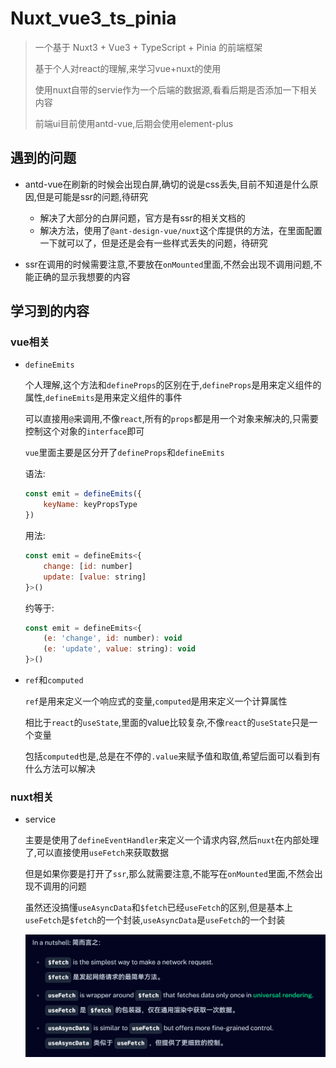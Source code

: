 # Nuxt_vue3_ts_pinia

> 一个基于 Nuxt3 + Vue3 + TypeScript + Pinia 的前端框架
>
> 基于个人对react的理解,来学习vue+nuxt的使用
>
> 使用nuxt自带的servie作为一个后端的数据源,看看后期是否添加一下相关内容
>
> 前端ui目前使用antd-vue,后期会使用element-plus
>

## 遇到的问题

- antd-vue在刷新的时候会出现白屏,确切的说是css丢失,目前不知道是什么原因,但是可能是ssr的问题,待研究

  - 解决了大部分的白屏问题，官方是有ssr的相关文档的
  - 解决方法，使用了`@ant-design-vue/nuxt`这个库提供的方法，在里面配置一下就可以了，但是还是会有一些样式丢失的问题，待研究

- ssr在调用的时候需要注意,不要放在`onMounted`里面,不然会出现不调用问题,不能正确的显示我想要的内容
  
## 学习到的内容

### vue相关

- `defineEmits`

    个人理解,这个方法和`defineProps`的区别在于,`defineProps`是用来定义组件的属性,`defineEmits`是用来定义组件的事件

    可以直接用`@`来调用,不像`react`,所有的`props`都是用一个对象来解决的,只需要控制这个对象的`interface`即可

    `vue`里面主要是区分开了`defineProps`和`defineEmits`

   语法:

    ```js
    const emit = defineEmits({
        keyName: keyPropsType
    })
    ```

    用法:

    ```js
    const emit = defineEmits<{
        change: [id: number] 
        update: [value: string]
    }>()
    ```

    约等于:

    ```js
    const emit = defineEmits<{
        (e: 'change', id: number): void
        (e: 'update', value: string): void
    }>()
    ```

- `ref`和`computed`

    `ref`是用来定义一个响应式的变量,`computed`是用来定义一个计算属性

    相比于`react`的`useState`,里面的value比较复杂,不像`react`的`useState`只是一个变量

    包括`computed`也是,总是在不停的`.value`来赋予值和取值,希望后面可以看到有什么方法可以解决

### nuxt相关

- service

    主要是使用了`defineEventHandler`来定义一个请求内容,然后`nuxt`在内部处理了,可以直接使用`useFetch`来获取数据

    但是如果你要是打开了`ssr`,那么就需要注意,不能写在`onMounted`里面,不然会出现不调用的问题

    虽然还没搞懂`useAsyncData`和`$fetch`已经`useFetch`的区别,但是基本上`useFetch`是`$fetch`的一个封装,`useAsyncData`是`useFetch`的一个封装

    ![diff about fetch function](assets/md/diff_about_fetch_function.png)
